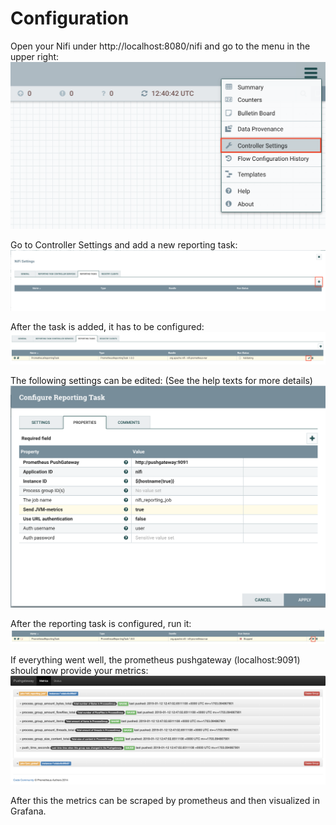 # Configuration

Open your Nifi under http://localhost:8080/nifi and go to the menu in the upper right:
![Controller Settings](./img/00-controller-settings.png)

Go to Controller Settings and add a new reporting task:
![Add Reporting Task](./img/01-add-reporting-task.png)

After the task is added, it has to be configured:
![Configure Reporting Task](./img/02-configure-reporting-task.png)

The following settings can be edited: (See the help texts for more details)
![Settings Reporting Task](./img/03-settings-reporting-task.png)

After the reporting task is configured, run it:
![Run Reporting Task](./img/04-run-reporting-task.png)

If everything went well, the prometheus pushgateway (localhost:9091) should now provide your metrics:
![Check Pushgateway](./img/05-pushgateway-view.png)

After this the metrics can be scraped by prometheus and then visualized in Grafana.